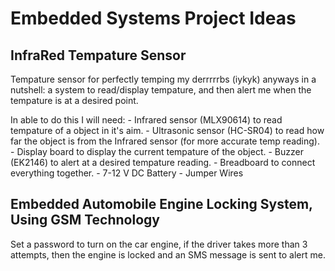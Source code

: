 Embedded Systems Project Ideas
===


InfraRed Tempature Sensor
---
Tempature sensor for perfectly temping my derrrrrbs (iykyk) anyways in a nutshell: a system to read/display tempature, and then alert me when the tempature is at a desired point. 

In able to do this I will need:
    - Infrared sensor (MLX90614) to read tempature of a object in it's aim.
    - Ultrasonic sensor (HC-SR04) to read how far the object is from the Infrared sensor (for more accurate temp reading).
    - Display board to display the current tempature of the object.
    - Buzzer (EK2146) to alert at a desired tempature reading.
    - Breadboard to connect everything together.
    - 7-12 V DC Battery
    - Jumper Wires






Embedded Automobile Engine Locking System, Using GSM Technology 
---
Set a password to turn on the car engine, if the driver takes more than 3 attempts, then
the engine is locked and an SMS message is sent to alert me.


